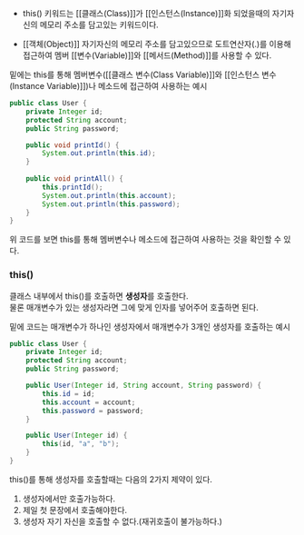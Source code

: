 
- this() 키워드는 [[클래스(Class)]]가 [[인스턴스(Instance)]]화 되었을때의 자기자신의 메모리 주소를 담고있는 키워드이다.

- [[객체(Object)]] 자기자신의 메모리 주소를 담고있으므로 도트연산자(.)를 이용해 접근하여 멤버 [[변수(Variable)]]와 [[메서드(Method)]]를 사용할 수 있다.


밑에는 this를 통해 멤버변수([[클래스 변수(Class Variable)]]와 [[인스턴스 변수(Instance Variable)]])나 메소드에 접근하여 사용하는 예시
```java
public class User {
    private Integer id;
    protected String account;
    public String password;

    public void printId() {
        System.out.println(this.id);
    }
    
    public void printAll() {
        this.printId();
        System.out.println(this.account);
        System.out.println(this.password);
    }
}
```

위 코드를 보면 this를 통해 멤버변수나 메소드에 접근하여 사용하는 것을 확인할 수 있다.

### this()

클래스 내부에서 this()를 호출하면 **생성자**를 호출한다.  
물론 매개변수가 있는 생성자라면 그에 맞게 인자를 넣어주어 호출하면 된다.

밑에 코드는 매개변수가 하나인 생성자에서 매개변수가 3개인 생성자를 호출하는 예시

```java
public class User {
    private Integer id;
    protected String account;
    public String password;

    public User(Integer id, String account, String password) {
        this.id = id;
        this.account = account;
        this.password = password;
    }

    public User(Integer id) {
        this(id, "a", "b");
    }
}
```


this()를 통해 생성자를 호출할때는 다음의 2가지 제약이 있다.  
1. 생성자에서만 호출가능하다.  
2. 제일 첫 문장에서 호출해야한다.  
3. 생성자 자기 자신을 호출할 수 없다.(재귀호출이 불가능하다.)

